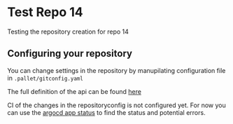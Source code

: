 # Test Repo 14

Testing the repository creation for repo 14


## Configuring your repository

You can change settings in the repository by manupilating configuration file
in `.pallet/gitconfig.yaml`

The full definition of the api can be found [here][gitconfig-api-ref]

CI of the changes in the repositoryconfig is not configured yet. For now you
can use the [argocd app status][argocd-app-ref] to find the status and
potential errors.


[gitconfig-api-ref]: https://github.com/coopnorge/cloud-platform-apis/blob/main/cloud-platform-apis/templates/repositoryconfig.github.coop.no/definition.yaml
[argocd-app-ref]:  https://argocd.internal.coop/applications?search=pallet-test-repo-14&showFavorites=false&proj=&sync=&autoSync=&health=&namespace=&cluster=&labels=

